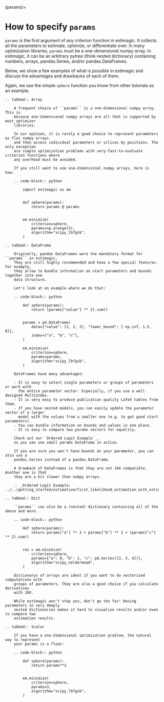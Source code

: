(params)=

# How to specify `params`

`params` is the first argument of any criterion function in estimagic. It collects
all the parameters to estimate, optimize, or differentiate over. In many optimization
libraries, `params` must be a one-dimensional numpy array. In estimagic, it can be an
arbitrary pytree (think nested dictionary) containing numbers, arrays,
pandas.Series, and/or pandas.DataFrames.

Below, we show a few examples of what is possible in estimagic and discuss the advantages
and drawbacks of each of them.

Again, we use the simple `sphere` function you know from other tutorials as an example.

```{eval-rst}
.. tabbed:: Array

    A frequent choice of ``params`` is a one-dimensional numpy array. This is
    because one-dimensional numpy arrays are all that is supported by most optimizer
    libraries.

    In our opinion, it is rarely a good choice to represent parameters as flat numpy arrays
    and then access individual parameters or sclices by positions. The only exception
    are simple optimization problems with very-fast-to-evaluate criterion functions where
    any overhead must be avoided.

    If you still want to use one-dimensional numpy arrays, here is how:

    .. code-block:: python

        import estimagic as em


        def sphere(params):
            return params @ params


        em.minimize(
            criterion=sphere,
            params=np.arange(3),
            algorithm="scipy_lbfgsb",
        )

```

```{eval-rst}
.. tabbed:: DataFrame

    Originally, pandas DataFrames were the mandatory format for ``params`` in estimagic.
    They are still highly recommended and have a few special features. For example,
    they allow to bundle information on start parameters and bounds together into one
    data structure.

    Let's look at an example where we do that:

    .. code-block:: python

        def sphere(params):
            return (params["value"] ** 2).sum()


        params = pd.DataFrame(
            data={"value": [1, 2, 3], "lower_bound": [-np.inf, 1.5, 0]},
            index=["a", "b", "c"],
        )

        em.minimize(
            criterion=sphere,
            params=params,
            algorithm="scipy_lbfgsb",
        )

    DataFrames have many advantages:

    - It is easy to select single parameters or groups of parameters or work with
      the entire parameter vector. Especially, if you use a well designed MultiIndex.
    - It is very easy to produce publication quality LaTeX tables from them.
    - If you have nested models, you can easily update the parameter vector of a larger
      model with the values from a smaller one (e.g. to get good start parameters).
    - You can bundle information on bounds and values in one place.
    - It is easy to compare two params vectors for equality.

    Check out our `Ordered Logit Example`_,
    so you see one small params DataFrame in action.

    If you are sure you won't have bounds on your parameter, you can also use a
    pandas.Series instead of a pandas.DataFrame.

    A drawback of DataFrames is that they are not JAX compatible. Another one is that
    they are a bit slower than numpy arrays.

    .. _Ordered Logit Example: ../../getting_started/estimation/first_likelihood_estimation_with_estimagic.ipynb
```

```{eval-rst}
.. tabbed:: Dict

    ``params`` can also be a (nested) dictionary containing all of the above and more.

    .. code-block:: python

        def sphere(params):
            return params["a"] ** 2 + params["b"] ** 2 + (params["c"] ** 2).sum()


        res = em.minimize(
            criterion=sphere,
            params={"a": 0, "b": 1, "c": pd.Series([2, 3, 4])},
            algorithm="scipy_neldermead",
        )

    Dictionarys of arrays are ideal if you want to do vectorized computations with
    groups of parameters. They are also a good choice if you calculate derivatives
    with JAX.

    While estimagic won't stop you, don't go too far! Having parameters in very deeply
    nested dictionaries makes it hard to visualize results and/or even to compare two
    estimation results.

```

```{eval-rst}
.. tabbed:: Scalar

    If you have a one-dimensional optimization problem, the natural way to represent
    your params is a float:

    .. code-block:: python

        def sphere(params):
            return params**2


        em.minimize(
            criterion=sphere,
            params=3,
            algorithm="scipy_lbfgsb",
        )
```
